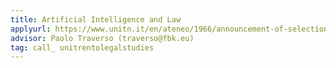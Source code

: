 ```yaml
---
title: Artificial Intelligence and Law
applyurl: https://www.unitn.it/en/ateneo/1966/announcement-of-selection
advisor: Paolo Traverso (traverso@fbk.eu)
tag: call_ unitrentolegalstudies
---
```

